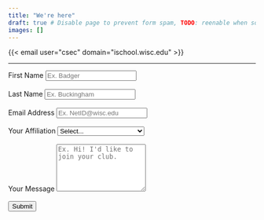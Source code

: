 ```yaml
---
title: "We're here"
draft: true # Disable page to prevent form spam, TODO: reenable when solved
images: []
---
```


{{< email user="csec" domain="ischool.wisc.edu" >}}
<br />
<div id="submitmsg">
</div>
<hr />

<form id="contactForm" action="https://getform.io/f/7196d6fa-3fc6-473d-af7b-eab7aa3ebe1e" method="POST">
  <div class="form-group" style="text-align: left">
    <label for="fname">First Name</label>
    <input type="text" class="form-control" id="fname" name="First Name" placeholder="Ex. Badger" required>
  </div>
  <br />
  <div class="form-group" style="text-align: left">
    <label for="lname">Last Name</label>
    <input type="text" class="form-control" id="lname" name="Last Name" placeholder="Ex. Buckingham" required>
  </div>
  <br />
  <div class="form-group" style="text-align: left">
    <label for="email">Email Address</label>
    <input type="email" class="form-control" id="email" name="Email" placeholder="Ex. NetID@wisc.edu" required>
  </div>
  <br />
  <div class="form-group" style="text-align: left">
    <label for="affiliation">Your Affiliation</label>
    <select class="form-select" id="affiliation" name="Affiliation" required>
      <option value="" selected disabled>Select...</option>
      <option>UW-Madison Student</option>
      <option>Non UW-Madison Student</option>
      <option>Sponsor</option>
      <option>Other</option>
    </select>
  </div>
  <br />
  <div class="form-group" style="text-align: left">
    <label for="message">Your Message</label>
    <textarea class="form-control" id="message" name="Message" rows="6" placeholder="Ex. Hi! I'd like to join your club." required></textarea>
  </div>
  <br />
  <button class="btn btn-primary" type="submit">Submit</button>
</form>
